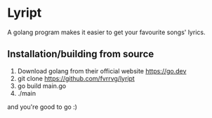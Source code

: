 # Lyript

 A golang program makes it easier to get your favourite songs' lyrics.

## Installation/building from source

1. Download golang from their official website <https://go.dev>
2. git clone <https://github.com/fvrrvg/lyript>
3. go build main.go
4. ./main

and you're good to go :)
